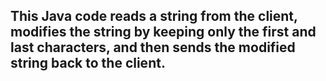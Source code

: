 ## This Java code reads a string from the client, modifies the string by keeping only the first and last characters, and then sends the modified string back to the client.
